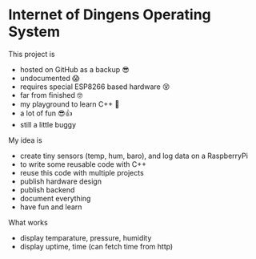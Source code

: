 # Internet of Dingens Operating System

This project is

- hosted on GitHub as a backup 😎
- undocumented 😱
- requires special ESP8266 based hardware 😵
- far from finished 🤓
- my playground to learn C++ 🤡
- a lot of fun 😎👍
- still a little buggy

My idea is

- create tiny sensors (temp, hum, baro), and log data on a RaspberryPi
- to write some reusable code with C++
- reuse this code with multiple projects
- publish hardware design
- publish backend
- document everything
- have fun and learn


What works

- display temparature, pressure, humidity
- display uptime, time (can fetch time from http)
